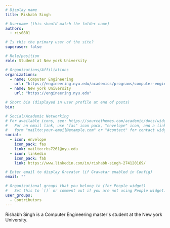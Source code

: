 ```yaml
---
# Display name
title: Rishabh Singh

# Username (this should match the folder name)
authors:
  - ris0801

# Is this the primary user of the site?
superuser: false

# Role/position
role: Student at New york University

# Organizations/Affiliations
organizations:
  - name: Computer Engineering
    url: "https://engineering.nyu.edu/academics/programs/computer-engineering-ms"
  - name: New york University
    url: "https://engineering.nyu.edu"

# Short bio (displayed in user profile at end of posts)
bio:

# Social/Academic Networking
# For available icons, see: https://sourcethemes.com/academic/docs/widgets/#icons
#   For an email link, use "fas" icon pack, "envelope" icon, and a link in the
#   form "mailto:your-email@example.com" or "#contact" for contact widget.
social:
  - icon: envelope
    icon_pack: fas
    link: mailto:rbs7261@nyu.edu
  - icon: linkedin
    icon_pack: fab
    link: https://www.linkedin.com/in/rishabh-singh-274120169/

# Enter email to display Gravatar (if Gravatar enabled in Config)
email: ""

# Organizational groups that you belong to (for People widget)
#   Set this to `[]` or comment out if you are not using People widget.
user_groups:
  - Contributors
---
```


Rishabh Singh is a Computer Engineering master's student at the New york University. 
